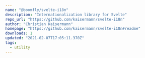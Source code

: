 ```yaml
---
name: "@boomfly/svelte-i18n"
description: "Internationalization library for Svelte"
repo_url: "https://github.com/kaisermann/svelte-i18n"
author: "Christian Kaisermann"
homepage: "https://github.com/kaisermann/svelte-i18n#readme"
downloads: 1
updated: "2021-02-07T17:05:11.370Z"
tags: 
  - utility
---
```

